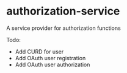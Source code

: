 # authorization-service
A service provider for authorization functions

Todo:
- Add CURD for user
- Add OAuth user registration
- Add OAuth user authorization
